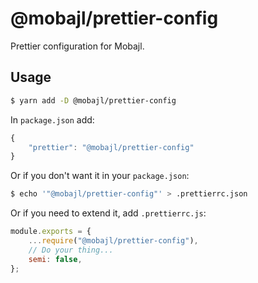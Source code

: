 # @mobajl/prettier-config

Prettier configuration for Mobajl.

## Usage

```sh
$ yarn add -D @mobajl/prettier-config
```

In `package.json` add:

```js
{
	"prettier": "@mobajl/prettier-config"
}
```

Or if you don't want it in your `package.json`:

```sh
$ echo '"@mobajl/prettier-config"' > .prettierrc.json
```

Or if you need to extend it, add `.prettierrc.js`:

```js
module.exports = {
	...require("@mobajl/prettier-config"),
	// Do your thing...
	semi: false,
};
```
